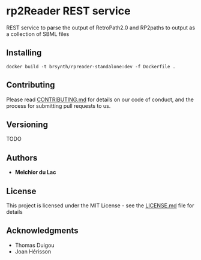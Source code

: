 # rp2Reader REST service

REST service to parse the output of RetroPath2.0 and RP2paths to output as a collection of SBML files

## Installing

```
docker build -t brsynth/rpreader-standalone:dev -f Dockerfile .
```


## Contributing

Please read [CONTRIBUTING.md](https://gist.github.com/PurpleBooth/b24679402957c63ec426) for details on our code of conduct, and the process for submitting pull requests to us.

## Versioning

TODO

## Authors

* **Melchior du Lac**

## License

This project is licensed under the MIT License - see the [LICENSE.md](LICENSE.md) file for details

## Acknowledgments

* Thomas Duigou
* Joan Hérisson
